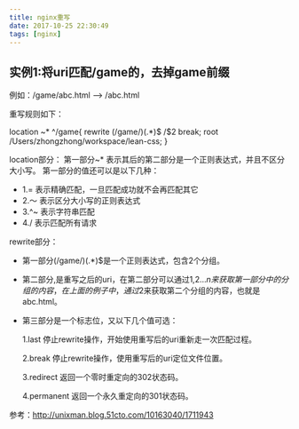 ```yaml
---
title: nginx重写
date: 2017-10-25 22:30:49
tags: [nginx]
---
```

## 实例1:将uri匹配/game的，去掉game前缀

例如：/game/abc.html ——>  /abc.html

重写规则如下：

location ~* ^/game{
    rewrite (/game/)(.*)$ /$2 break;
    root /Users/zhongzhong/workspace/lean-css;
}

location部分：
第一部分~* 表示其后的第二部分是一个正则表达式，并且不区分大小写。
第一部分的值还可以是以下几种：

* 1.= 表示精确匹配，一旦匹配成功就不会再匹配其它
* 2.～ 表示区分大小写的正则表达式
* 3.^~ 表示字符串匹配
* 4./ 表示匹配所有请求

rewrite部分：

* 第一部分(/game/)(.*)$是一个正则表达式，包含2个分组。

* 第二部分,是重写之后的uri，在第二部分可以通过$1,$2…$n来获取第一部分中的分组的内容，在上面的例子中，通过$2来获取第二个分组的内容，也就是abc.html。

* 第三部分是一个标志位，又以下几个值可选：

    1.last 停止rewrite操作，开始使用重写后的uri重新走一次匹配过程。

    2.break  停止rewrite操作，使用重写后的uri定位文件位置。

    3.redirect 返回一个零时重定向的302状态码。

    4.permanent 返回一个永久重定向的301状态码。



参考：http://unixman.blog.51cto.com/10163040/1711943




